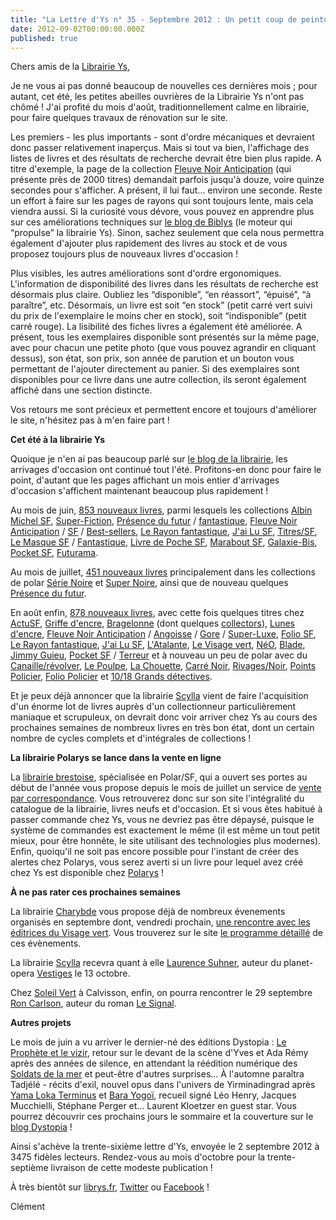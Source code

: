 ```yaml
---
title: "La Lettre d'Ys n° 35 - Septembre 2012 : Un petit coup de peinture"
date: 2012-09-02T00:00:00.000Z
published: true
---
```


Chers amis de la [Librairie Ys](http://www.librys.fr/),

Je ne vous ai pas donné beaucoup de nouvelles ces dernières mois ; pour autant, cet été, les petites abeilles ouvrières de la Librairie Ys n&#039;ont pas chômé ! J&#039;ai profité du mois d&#039;août, traditionnellement calme en librairie, pour faire quelques travaux de rénovation sur le site.

Les premiers - les plus importants - sont d&#039;ordre mécaniques et devraient donc passer relativement inaperçus. Mais si tout va bien, l&#039;affichage des listes de livres et des résultats de recherche devrait être bien plus rapide. A titre d&#039;exemple, la page de la collection [Fleuve Noir Anticipation](http://www.librys.fr/collection/anticipation) (qui présente près de 2000 titres) demandait parfois jusqu&#039;à douze, voire quinze secondes pour s&#039;afficher. A présent, il lui faut... environ une seconde. Reste un effort à faire sur les pages de rayons qui sont toujours lente, mais cela viendra aussi. Si la curiosité vous dévore, vous pouvez en apprendre plus sur ces améliorations techniques sur [le blog de Biblys](http://www.biblys.fr/blog/nouvelle-base-articles) (le moteur qui “propulse” la librairie Ys). Sinon, sachez seulement que cela nous permettra également d&#039;ajouter plus rapidement des livres au stock et de vous proposez toujours plus de nouveaux livres d&#039;occasion !

Plus visibles, les autres améliorations sont d&#039;ordre ergonomiques. L&#039;information de disponibilité des livres dans les résultats de recherche est désormais plus claire. Oubliez les “disponible”, “en réassort”, “épuisé”, “à paraître”, etc. Désormais, un livre est soit “en stock” (petit carré vert suivi du prix de l&#039;exemplaire le moins cher en stock), soit “indisponible” (petit carré rouge). La lisibilité des fiches livres a également été améliorée. A présent, tous les exemplaires disponible sont présentés sur la même page, avec pour chacun une petite photo (que vous pouvez agrandir en cliquant dessus), son état, son prix, son année de parution et un bouton vous permettant de l&#039;ajouter directement au panier. Si des exemplaires sont disponibles pour ce livre dans une autre collection, ils seront également affiché dans une section distincte.

Vos retours me sont précieux et permettent encore et toujours d&#039;améliorer le site, n&#039;hésitez pas à m&#039;en faire part !

**Cet été à la librairie Ys**

Quoique je n&#039;en ai pas beaucoup parlé sur [le blog de la librairie](http://www.librys.fr/pages/blog), les arrivages d&#039;occasion ont continué tout l&#039;été. Profitons-en donc pour faire le point, d&#039;autant que les pages affichant un mois entier d&#039;arrivages d&#039;occasion s&#039;affichent maintenant beaucoup plus rapidement !

Au mois de juin, [853 nouveaux livres](http://www.librys.fr/pages/occasions?date=2012-06), parmi lesquels les collections [Albin Michel SF](http://www.librys.fr/collection/sf-2eme-serie), [Super-Fiction](http://www.librys.fr/collection/super-fiction), [Présence du futur](http://www.librys.fr/collection/presence-du-futur) / [fantastique](http://www.librys.fr/collection/presence-du-fantastique), [Fleuve Noir Anticipation](http://www.librys.fr/collection/anticipation) / [SF](http://www.librys.fr/collection/fleuve-noir-sf) / [Best-sellers](http://www.librys.fr/collection/les-best-sellers), [Le Rayon fantastique](http://www.librys.fr/collection/le-rayon-fantastique), [J&#039;ai Lu SF](http://www.librys.fr/collection/j-ai-lu-sf), [Titres/SF](http://www.librys.fr/collection/titressf), [Le Masque SF](http://www.librys.fr/collection/le-masque-sf) / [Fantastique](http://www.librys.fr/collection/le-masque-fantastique), [Livre de Poche SF](http://www.librys.fr/collection/livre-de-poche-sf), [Marabout SF](http://www.librys.fr/collection/marabout-science-fiction), [Galaxie-Bis](http://www.librys.fr/collection/galaxie-bis), [Pocket SF](http://www.librys.fr/collection/pocket-sf), [Futurama](http://www.librys.fr/collection/futurama).

Au mois de juillet, [451 nouveaux livres](http://www.librys.fr/pages/occasions?date=2012-07) principalement dans les collections de polar [Série Noire](http://www.librys.fr/collection/serie-noire) et [Super Noire](http://www.librys.fr/collection/super-noire), ainsi que de nouveau quelques [Présence du futur](http://www.librys.fr/collection/presence-du-futur).

En août enfin, [878 nouveaux livres](http://www.librys.fr/pages/occasions?date=2012-08), avec cette fois quelques titres chez [ActuSF](http://www.librys.fr/pages/search?qe=ActuSF), [Griffe d&#039;encre](http://www.librys.fr/pages/search?qe=Griffe%20d'encre), [Bragelonne](http://www.librys.fr/collection/bragelonne) (dont quelques [collectors](http://www.librys.fr/collection/bragelonne-collectors)), [Lunes d&#039;encre](http://www.librys.fr/collection/lunes-d-encre), [Fleuve Noir Anticipation](http://www.librys.fr/collection/anticipation) / [Angoisse](http://www.librys.fr/collection/angoisse) / [Gore](http://www.librys.fr/collection/gore) / [Super-Luxe](http://www.librys.fr/collection/super-luxe), [Folio SF](http://www.librys.fr/collection/folio-sf), [Le Rayon fantastique](http://www.librys.fr/collection/le-rayon-fantastique), [J&#039;ai Lu SF](http://www.librys.fr/collection/j-ai-lu-sf), [L&#039;Atalante](http://www.librys.fr/pages/search?qe=L'Atalante), [Le Visage vert](http://www.librys.fr/collection/le-visage-vert), [NéO](http://www.librys.fr/collection/neo-fantastique-sf-aventure), [Blade](http://www.librys.fr/collection/blade), [Jimmy Guieu](http://www.librys.fr/collection/jimmy-guieu), [Pocket SF](http://www.librys.fr/collection/pocket-sf) / [Terreur](http://www.librys.fr/collection/pocket-terreur) et à nouveau un peu de polar avec du [Canaille/révolver](http://www.librys.fr/collection/canaillerevolver), [Le Poulpe](http://www.librys.fr/collection/le-poulpe), [La Chouette](http://www.librys.fr/collection/la-chouette), [Carré Noir](http://www.librys.fr/collection/carre-noir), [Rivages/Noir](http://www.librys.fr/collection/rivagesnoir), [Points Policier](http://www.librys.fr/collection/points-policier), [Folio Policier](http://www.librys.fr/collection/folio-policier) et [10/18 Grands détectives](http://www.librys.fr/collection/1018-grands-detectives).

Et je peux déjà annoncer que la librairie [Scylla](http://www.scylla.fr) vient de faire l&#039;acquisition d&#039;un énorme lot de livres auprès d&#039;un collectionneur particulièrement maniaque et scrupuleux, on devrait donc voir arriver chez Ys au cours des prochaines semaines de nombreux livres en très bon état, dont un certain nombre de cycles complets et d&#039;intégrales de collections !

**La librairie Polarys se lance dans la vente en ligne**

La [librairie brestoise](http://www.librairiepolarys.com/), spécialisée en Polar/SF, qui a ouvert ses portes au début de l&#039;année vous propose depuis le mois de juillet un service de [vente par correspondance](http://www.librairiepolarys.com/). Vous retrouverez donc sur son site l&#039;intégralité du catalogue de la librairie, livres neufs et d&#039;occasion. Et si vous êtes habitué à passer commande chez Ys, vous ne devriez pas être dépaysé, puisque le système de commandes est exactement le même (il est même un tout petit mieux, pour être honnête, le site utilisant des technologies plus modernes). Enfin, quoiqu&#039;il ne soit pas encore possible pour l&#039;instant de créer des alertes chez Polarys, vous serez averti si un livre pour lequel avez créé chez Ys est disponible chez [Polarys](http://www.librairiepolarys.com/) !

**À ne pas rater ces prochaines semaines**

La librairie [Charybde](http://www.charybde.fr) vous propose déjà de nombreux évenements organisés en septembre dont, vendredi prochain, [une rencontre avec les éditrices du Visage vert](http://www.charybde.fr/programme/anne-sylvie-homassel-et-elisabeth-willenz-libraires-d-un-soir). Vous trouverez sur le site [le programme détaillé](http://www.charybde.fr/pages/events) de ces évènements.

La librairie [Scylla](http://www.scylla.fr) recevra quant à elle [Laurence Suhner](http://www.librys.fr/laurence-suhner/vestiges), auteur du planet-opera [Vestiges](http://www.librys.fr/laurence-suhner/vestiges) le 13 octobre.

Chez [Soleil Vert](http://www.svel.eu) à Calvisson, enfin, on pourra rencontrer le 29 septembre [Ron Carlson](http://www.svel.eu/ron-carlson/), auteur du roman [Le Signal](http://www.svel.eu/ron-carlson/le-signal).

**Autres projets**

Le mois de juin a vu arriver le dernier-né des éditions Dystopia : [Le Prophète et le vizir](http://editions.dystopia.fr/yves-et-ada-remy/le-prophete-et-le-vizir), retour sur le devant de la scène d&#039;Yves et Ada Rémy après des années de silence, en attendant la réédition numérique des [Soldats de la mer](http://editions.dystopia.fr/yves-et-ada-remy/les-soldats-de-la-mer) et peut-être d&#039;autres surprises... À l&#039;automne paraîtra Tadjélé - récits d&#039;exil, nouvel opus dans l&#039;univers de Yirminadingrad après [Yama Loka Terminus](http://editions.dystopia.fr/leo-henry-jacques-mucchielli/yama-loka-terminus-dernieres-nouvelles-de-yirminadingrad) et [Bara Yogoï](http://editions.dystopia.fr/muchielli-henry/bara-yogoi), recueil signé Léo Henry, Jacques Mucchielli, Stéphane Perger et... Laurent Kloetzer en guest star. Vous pourrez découvrir ces prochains jours le sommaire et la couverture sur le [blog Dystopia](http://www.dystopia.fr/) !

Ainsi s&#039;achève la trente-sixième lettre d&#039;Ys, envoyée le 2 septembre 2012 à 3475 fidèles lecteurs. Rendez-vous au mois d&#039;octobre pour la trente-septième livraison de cette modeste publication !

À très bientôt sur [librys.fr](http://www.librys.fr/), [Twitter](http://twitter.com/librys) ou [Facebook](http://facebook.com/librys) !

Clément
